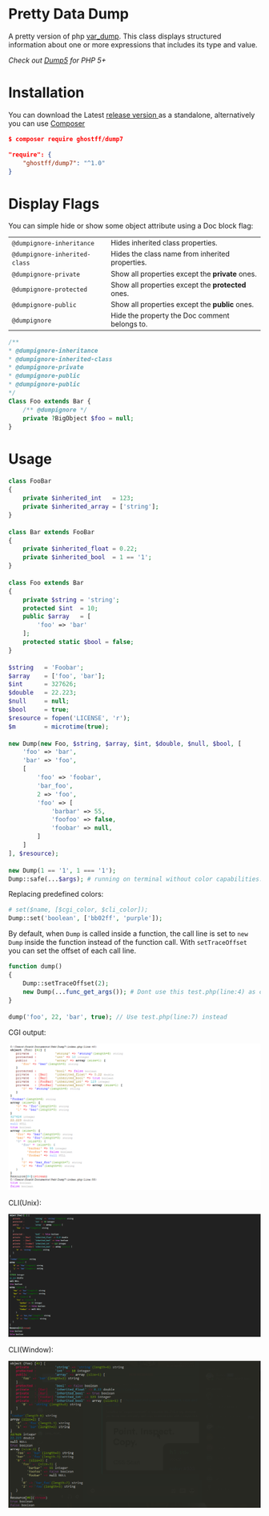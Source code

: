 # Pretty Data Dump
A pretty version of php [var_dump](http://php.net/manual/en/function.var-dump.php). This class displays structured information about one or more expressions that includes its type and value.

_Check out [Dump5](https://github.com/Ghostff/Dump5) for PHP 5+_

# Installation   
You can download the  Latest [release version ](https://github.com/Ghostff/pretty_data_dump/releases/) as a standalone, alternatively you can use [Composer](https://getcomposer.org/) 
```json
$ composer require ghostff/dump7
```
```json
"require": {
    "ghostff/dump7": "^1.0"
}
```    
# Display Flags
You can simple hide or show some object attribute using a Doc block flag:

|                               |                                                   |
|-------------------------------|---------------------------------------------------|
| `@dumpignore-inheritance`     | Hides inherited class properties.                 |
| `@dumpignore-inherited-class` | Hides the class name from inherited properties.   |
| `@dumpignore-private`         | Show all properties except the **private** ones.  |
| `@dumpignore-protected`       | Show all properties except the **protected** ones.|
| `@dumpignore-public`          | Show all properties except the **public** ones.   |
| `@dumpignore`                 | Hide the property the Doc comment belongs to.     |
```php
/**
* @dumpignore-inheritance
* @dumpignore-inherited-class
* @dumpignore-private
* @dumpignore-public
* @dumpignore-public
*/
Class Foo extends Bar {
    /** @dumpignore */
    private ?BigObject $foo = null;
}
```

# Usage

```php
class FooBar
{
    private $inherited_int   = 123;
    private $inherited_array = ['string'];
}

class Bar extends FooBar
{
    private $inherited_float = 0.22;
    private $inherited_bool  = 1 == '1';
}

class Foo extends Bar
{
    private $string = 'string';
    protected $int  = 10;
    public $array   = [
        'foo' => 'bar'
    ];
    protected static $bool = false;
}

$string   = 'Foobar';
$array    = ['foo', 'bar'];
$int      = 327626;
$double   = 22.223;
$null     = null;
$bool     = true;
$resource = fopen('LICENSE', 'r');
$m        = microtime(true);

new Dump(new Foo, $string, $array, $int, $double, $null, $bool, [
    'foo' => 'bar',
    'bar' => 'foo',
    [
        'foo' => 'foobar',
        'bar_foo',
        2 => 'foo',
        'foo' => [
            'barbar' => 55,
            'foofoo' => false,
            'foobar' => null,
        ]
    ]
], $resource);

new Dump(1 == '1', 1 === '1');
Dump::safe(...$args); # running on terminal without color capabilities.
```
Replacing predefined colors:
```php
# set($name, [$cgi_color, $cli_color]);
Dump::set('boolean', ['bb02ff', 'purple']);
```

By default, when `Dump` is called inside a function, the call line is set to `new Dump` inside the function instead of the function
call. With `setTraceOffset` you can set the offset of each call line.
```php
function dump()
{
    Dump::setTraceOffset(2);
    new Dump(...func_get_args()); # Dont use this test.php(line:4) as call line
}

dump('foo', 22, 'bar', true); // Use test.php(line:7) instead
```

CGI output:    

![cgi screenshot](https://github.com/Ghostff/Dump7/blob/master/cgi.png)

CLI(Unix):     
    
![cli screenshot](https://github.com/Ghostff/Dump7/blob/master/posix.png)

CLI(Window):     

![cli screenshot](https://github.com/Ghostff/Dump7/blob/master/posixWin.png)
